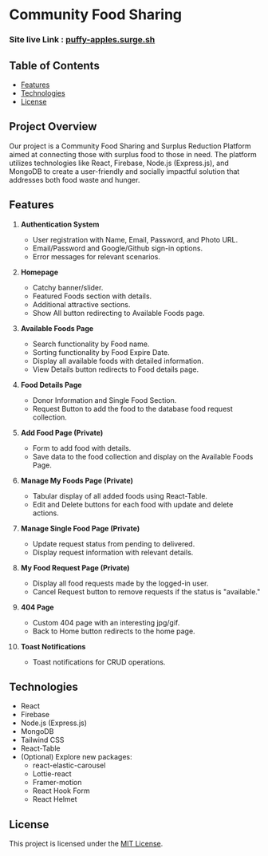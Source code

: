 # Community Food Sharing 

### Site live Link : [puffy-apples.surge.sh](https://puffy-apples.surge.sh/)

## Table of Contents

- [Features](#features)
- [Technologies](#technologies)
- [License](#license)

## Project Overview

Our project is a Community Food Sharing and Surplus Reduction Platform aimed at connecting those with surplus food to those in need. The platform utilizes technologies like React, Firebase, Node.js (Express.js), and MongoDB to create a user-friendly and socially impactful solution that addresses both food waste and hunger.



## Features

1. **Authentication System**
   - User registration with Name, Email, Password, and Photo URL.
   - Email/Password and Google/Github sign-in options.
   - Error messages for relevant scenarios.

2. **Homepage**
   - Catchy banner/slider.
   - Featured Foods section with details.
   - Additional attractive sections.
   - Show All button redirecting to Available Foods page.

3. **Available Foods Page**
   - Search functionality by Food name.
   - Sorting functionality by Food Expire Date.
   - Display all available foods with detailed information.
   - View Details button redirects to Food details page.

4. **Food Details Page**
   - Donor Information and Single Food Section.
   - Request Button to add the food to the database food request collection.

5. **Add Food Page (Private)**
   - Form to add food with details.
   - Save data to the food collection and display on the Available Foods Page.

6. **Manage My Foods Page (Private)**
   - Tabular display of all added foods using React-Table.
   - Edit and Delete buttons for each food with update and delete actions.

7. **Manage Single Food Page (Private)**
   - Update request status from pending to delivered.
   - Display request information with relevant details.

8. **My Food Request Page (Private)**
   - Display all food requests made by the logged-in user.
   - Cancel Request button to remove requests if the status is "available."

9. **404 Page**
   - Custom 404 page with an interesting jpg/gif.
   - Back to Home button redirects to the home page.

10. **Toast Notifications**
    - Toast notifications for CRUD operations.

## Technologies

- React
- Firebase
- Node.js (Express.js)
- MongoDB
- Tailwind CSS
- React-Table
- (Optional) Explore new packages:
  - react-elastic-carousel
  - Lottie-react
  - Framer-motion
  - React Hook Form
  - React Helmet

## License

This project is licensed under the [MIT License](LICENSE).

